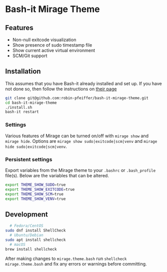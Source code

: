 # Bash-it Mirage Theme

## Features

- Non-null exitcode visualization
- Show presence of sudo timestamp file
- Show current active virtual environment
- SCM/Git support

## Installation

This assumes that you have Bash-it already installed and set up. If you have not done so, then follow the instructions on [their page](https://github.com/Bash-it/bash-it#installation)

```sh
git clone git@github.com:robin-pfeiffer/bash-it-mirage-theme.git
cd bash-it-mirage-theme
./install.sh
bash-it restart
```

### Settings

Various features of Mirage can be turned on/off with `mirage show` and `mirage hide`. Options are `mirage show sudo|exitcode|scm|venv` and `mirage hide sudo|exitcode|scm|venv`.

### Persistent settings

Export variables from the Mirage theme to your `.bashrc` or `.bash_profile` file(s). Below are the variables that can be altered.

```sh
export THEME_SHOW_SUDO=true
export THEME_SHOW_EXITCODE=true
export THEME_SHOW_SCM=true
export THEME_SHOW_VENV=true
```

## Development

```sh
  # Fedora/CentOS
sudo dnf install ShellCheck
  # Ubuntu/Debian
sudo apt install shellcheck 
  # macOS
brew install shellcheck
```

After making changes to `mirage.theme.bash` run `shellcheck mirage.theme.bash` and fix any errors or warnings before committing.
